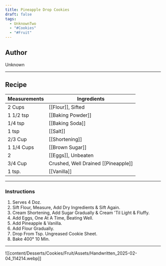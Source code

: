 ```yaml
---
title: Pineapple Drop Cookies
draft: false
tags:
  - UnknownTwo
  - "#Cookies"
  - "#Fruit"
---
```

## Author
Unknown
___
## Recipe

| Measurements | Ingredients               |
| :----------- | ------------------------- |
| 2 Cups            | [[Flour]], Sifted                       |
| 1 1/2 tsp          | [[Baking Powder]]                        |
| 1/4 tsp           | [[Baking Soda]]                           |
| 1 tsp             | [[Salt]]                                  |
| 2/3 Cup           | [[Shortening]]                            |
| 1 1/4 Cups        | [[Brown Sugar]]                          |
| 2                 | [[Eggs]], Unbeaten                       |
| 3/4 Cup           | Crushed, Well Drained [[Pineapple]]       |
| 1 tsp.            | [[Vanilla]]                               |
___
### Instructions
1.  Serves 4 Doz.
2.  Sift Flour, Measure, Add Dry Ingredients & Sift Again.
3.  Cream Shortening, Add Sugar Gradually & Cream 'Til Light & Fluffy.
4.  Add Eggs, One At A Time, Beating Well.
5.  Add Pineapple & Vanilla.
6.  Add Flour Gradually.
7.  Drop From Tsp. Ungreased Cookie Sheet.
8.  Bake 400° 10 Min.
___
![[content/Desserts/Cookies/Fruit/Assets/Handwritten_2025-02-04_114214.webp]]